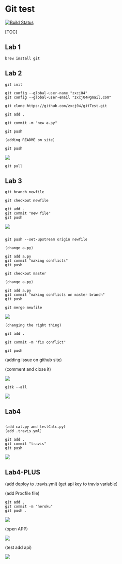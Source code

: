 # Git test
[![Build Status](https://travis-ci.com/zxcj04/gitTest.svg?branch=master)](https://travis-ci.com/zxcj04/gitTest)

[TOC]

## Lab 1

```bash=
brew install git
```

## Lab 2

```bash=
git init

git config --global-user-name "zxcj04"
git config --global-user-email "zxcj04@gmail.com"

git clone https://github.com/zxcj04/gitTest.git

git add .

git commit -m "new a.py"

git push

(adding README on site)

git push
```

![](https://i.imgur.com/sFcyZre.png)


```bash=
git pull
```

## Lab 3

```bash=
git branch newfile

git checkout newfile

git add .
git commit "new file"
git push
```

![](https://i.imgur.com/MCLk9Nq.png)

```bash=

git push --set-upstream origin newfile

(change a.py)

git add a.py
git commit "making conflicts"
git push

git checkout master

(change a.py)

git add a.py
git commit "making conflicts on master branch"
git push

git merge newfile
```

![](https://i.imgur.com/FkOiG2H.png)


```bash=
(changing the right thing)

git add .

git commit -m "fix conflict"

git push
```

(adding issue on github site)

(comment and close it)

![](https://i.imgur.com/3wXyjb0.png)

```bash=
gitk --all
```

![](https://i.imgur.com/WSEGQrK.png)

## Lab4

```bash=

(add cal.py and testCalc.py)
(add .travis.yml)

git add .
git commit "travis"
git push

```


![](https://i.imgur.com/AllmPgq.png)

## Lab4-PLUS

(add deploy to .travis.yml)
(get api key to travis variable)

(add Procfile file)

```bash=
git add .
git commit -m "heroku"
git push .
```

![](https://i.imgur.com/5iHOwCN.png)

(open APP)

![](https://i.imgur.com/emSytk8.png)

(test add api)

![](https://i.imgur.com/o19tosh.png)
